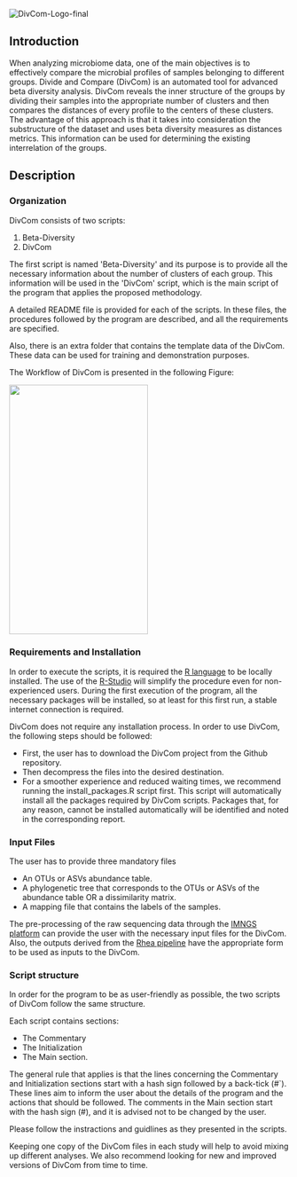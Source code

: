 ![DivCom-Logo-final](https://user-images.githubusercontent.com/8244618/139091582-43c02470-9e6f-4711-bab7-1e04ad59c300.png)



## Introduction
When analyzing microbiome data, one of the main objectives is to effectively compare the microbial profiles of samples belonging to different groups. Divide and Compare (DivCom) is an automated tool for advanced beta diversity analysis. DivCom reveals the inner structure of the groups by dividing their samples into the appropriate number of clusters and then compares the distances of every profile to the centers of these clusters. The advantage of this approach is that it takes into consideration the substructure of the dataset and uses beta diversity measures as distances metrics. This information can be used for determining the existing interrelation of the groups.

## Description


### Organization
DivCom consists of two scripts:

1.	Beta-Diversity
2.	DivCom

The first script is named 'Beta-Diversity' and its purpose is to provide all the necessary information about the number of clusters of each group. This information will be used in the 'DivCom' script, which is the main script of the program that applies the proposed methodology. 

A detailed README file is provided for each of the scripts. In these files, the procedures followed by the program are described, and all the requirements are specified.

Also, there is an extra folder that contains the template data of the DivCom. These data can be used for training and demonstration purposes. 

The Workflow of DivCom is presented in the following Figure:

<img src="https://user-images.githubusercontent.com/68451208/163047398-72f8bab1-62b2-4ebd-bfcb-569ef848cc32.jpg" width="250" height="450" align="center">


### Requirements and Installation
In order to execute the scripts, it is required the [R language](https://www.r-project.org/ "R download site") to be locally installed. The use of the [R-Studio](https://www.rstudio.com/products/rstudio-desktop/ "R-studio download site") will simplify the procedure even for non-experienced users. During the first execution of the program, all the necessary packages will be installed, so at least for this first run, a stable internet connection is required.

DivCom does not require any installation process.
In order to use DivCom, the following steps should be followed:

*	First, the user has to download the DivCom project from the Github repository.
*	Then decompress the files into the desired destination. 
*	For a smoother experience and reduced waiting times, we recommend running the install_packages.R script first. This script will automatically install all the packages required by DivCom scripts. Packages that, for any reason, cannot be installed automatically will be identified and noted in the corresponding report.

### Input Files

The user has to provide three mandatory files

* An OTUs or ASVs abundance table.
* A phylogenetic tree that corresponds to the OTUs or ASVs of the abundance table OR a dissimilarity matrix.
* A mapping file that contains the labels of the samples.

The pre-processing of the raw sequencing data through the [IMNGS platform](www.imngs.org/ "IMNGS site") can provide the user with the necessary input files for the DivCom. Also, the  outputs derived from the [Rhea pipeline](https://github.com/Lagkouvardos/Rhea/ "Rhea repository") have the appropriate form to be used as inputs to the DivCom.


### Script structure
In order for the program to be as user-friendly as possible, the two scripts of DivCom follow the same structure.

Each script contains sections: 
* The Commentary
* The Initialization
* The Main section. 

The general rule that applies is that the lines concerning the Commentary and Initialization sections start with a hash sign followed by a back-tick (#`). These lines aim to inform the user about the details of the program and the actions that should be followed. The comments in the Main section start with the hash sign (#), and it is advised not to be changed by the user.

Please follow the instractions and guidlines as they presented in the scripts.


Keeping one copy of the DivCom files in each study will help to avoid mixing up different analyses. We also recommend looking for new and improved versions of DivCom from time to time.


